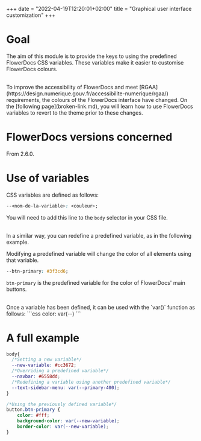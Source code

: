 +++
date = "2022-04-19T12:20:01+02:00"
title = "Graphical user interface customization"
+++


# Goal

The aim of this module is to provide the keys to using the predefined FlowerDocs CSS variables. These variables make it easier to customise FlowerDocs colours. 

<br/>
To improve the accessibility of FlowerDocs and meet [RGAA](https://design.numerique.gouv.fr/accessibilite-numerique/rgaa/) requirements, the colours of the FlowerDocs interface have changed. On the [following page](broken-link.md), you will learn how to use FlowerDocs variables to revert to the theme prior to these changes.

# FlowerDocs versions concerned

From 2.6.0.

# Use of variables

CSS variables are defined as follows: 
```css
--<nom-de-la-variable>: <couleur>;
```
You will need to add this line to the `body` selector in your CSS file.

<br/>
In a similar way, you can redefine a predefined variable, as in the following example.  

Modifying a predefined variable will change the color of all elements using that variable.
```css
--btn-primary: #3f3cd6;
```
`btn-primary` is the predefined variable for the color of FlowerDocs' main buttons.

<br/>
Once a variable has been defined, it can be used with the `var()` function as follows: 
```css
color: var(--<nom-de-la-variable>)
```

# A full example
```css
body{
  /*Setting a new variable*/
  --new-variable: #cc3672;
  /*Overriding a predefined variable*/
  --navbar: #6558dd;
  /*Redefining a variable using another predefined variable*/ 
  --text-sidebar-menu: var(--primary-400);
}

/*Using the previously defined variable*/
button.btn-primary {
    color: #fff;
    background-color: var(--new-variable);
    border-color: var(--new-variable);
}
```
